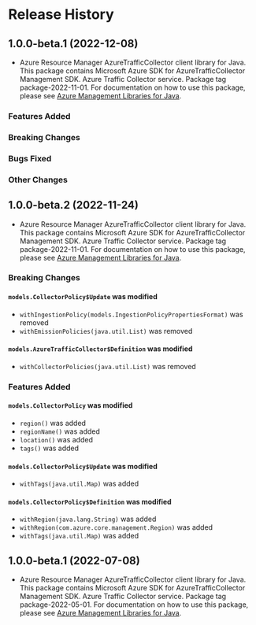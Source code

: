 # Release History

## 1.0.0-beta.1 (2022-12-08)

- Azure Resource Manager AzureTrafficCollector client library for Java. This package contains Microsoft Azure SDK for AzureTrafficCollector Management SDK. Azure Traffic Collector service. Package tag package-2022-11-01. For documentation on how to use this package, please see [Azure Management Libraries for Java](https://aka.ms/azsdk/java/mgmt).

### Features Added

### Breaking Changes

### Bugs Fixed

### Other Changes

## 1.0.0-beta.2 (2022-11-24)

- Azure Resource Manager AzureTrafficCollector client library for Java. This package contains Microsoft Azure SDK for AzureTrafficCollector Management SDK. Azure Traffic Collector service. Package tag package-2022-11-01. For documentation on how to use this package, please see [Azure Management Libraries for Java](https://aka.ms/azsdk/java/mgmt).

### Breaking Changes

#### `models.CollectorPolicy$Update` was modified

* `withIngestionPolicy(models.IngestionPolicyPropertiesFormat)` was removed
* `withEmissionPolicies(java.util.List)` was removed

#### `models.AzureTrafficCollector$Definition` was modified

* `withCollectorPolicies(java.util.List)` was removed

### Features Added

#### `models.CollectorPolicy` was modified

* `region()` was added
* `regionName()` was added
* `location()` was added
* `tags()` was added

#### `models.CollectorPolicy$Update` was modified

* `withTags(java.util.Map)` was added

#### `models.CollectorPolicy$Definition` was modified

* `withRegion(java.lang.String)` was added
* `withRegion(com.azure.core.management.Region)` was added
* `withTags(java.util.Map)` was added

## 1.0.0-beta.1 (2022-07-08)

- Azure Resource Manager AzureTrafficCollector client library for Java. This package contains Microsoft Azure SDK for AzureTrafficCollector Management SDK. Azure Traffic Collector service. Package tag package-2022-05-01. For documentation on how to use this package, please see [Azure Management Libraries for Java](https://aka.ms/azsdk/java/mgmt).
